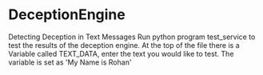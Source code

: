 # DeceptionEngine
Detecting Deception in Text Messages 
Run python program test_service to test the results of the deception engine. At the top of the file there is a Variable called TEXT_DATA, enter the text you would like to test. The variable is set as 'My Name is Rohan'
